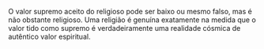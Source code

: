 ﻿O valor supremo aceito do religioso pode ser baixo ou mesmo falso, mas é não obstante religioso. Uma religião é genuína exatamente na medida que o valor tido como supremo é verdadeiramente uma realidade cósmica de autêntico valor espiritual.
